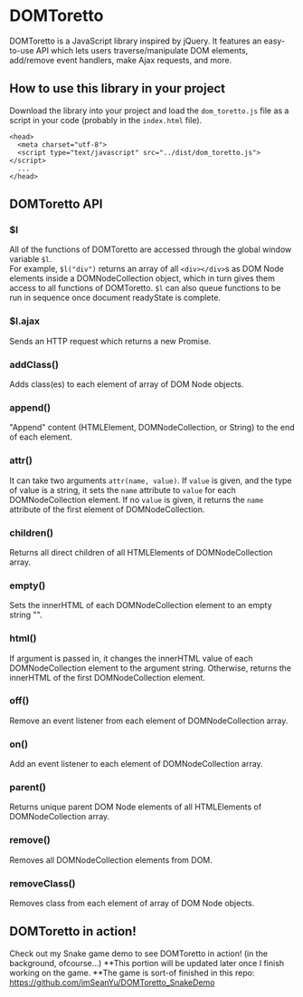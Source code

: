 # DOMToretto

DOMToretto is a JavaScript library inspired by jQuery.  It features an easy-to-use API which lets users traverse/manipulate DOM elements, add/remove event handlers, make Ajax requests, and more.

## How to use this library in your project

Download the library into your project and load the `dom_toretto.js` file as a script in your code (probably in the `index.html` file).

```
<head>
  <meta charset="utf-8">
  <script type="text/javascript" src="../dist/dom_toretto.js"></script>
  ...
</head>
```

## DOMToretto API

### $l
All of the functions of DOMToretto are accessed through the global window variable `$l`.  
For example, `$l("div")` returns an array of all `<div></div>`s as DOM Node elements inside a DOMNodeCollection object, which in turn gives them access to all functions of DOMToretto.
`$l` can also queue functions to be run in sequence once document readyState is complete.
### $l.ajax
Sends an HTTP request which returns a new Promise.
### addClass()
Adds class(es) to each element of array of DOM Node objects.
### append()
"Append" content (HTMLElement, DOMNodeCollection, or String) to the end of each element.
### attr()
It can take two arguments `attr(name, value)`.
If `value` is given, and the type of value is a string, it sets the `name` attribute to `value` for each DOMNodeCollection element.
If no `value` is given, it returns the `name` attribute of the first element of DOMNodeCollection.
### children()
Returns all direct children of all HTMLElements of DOMNodeCollection array.
### empty()
Sets the innerHTML of each DOMNodeCollection element to an empty string "".
### html()
If argument is passed in, it changes the innerHTML value of each DOMNodeCollection element to the argument string.
Otherwise, returns the innerHTML of the first DOMNodeCollection element.
### off()
Remove an event listener from each element of DOMNodeCollection array.
### on()
Add an event listener to each element of DOMNodeCollection array.
### parent()
Returns unique parent DOM Node elements of all HTMLElements of DOMNodeCollection array.
### remove()
Removes all DOMNodeCollection elements from DOM.
### removeClass()
Removes class from each element of array of DOM Node objects.


## DOMToretto in action!
Check out my Snake game demo to see DOMToretto in action! (in the background, ofcourse...)
**This portion will be updated later once I finish working on the game.
**The game is sort-of finished in this repo: https://github.com/imSeanYu/DOMToretto_SnakeDemo
